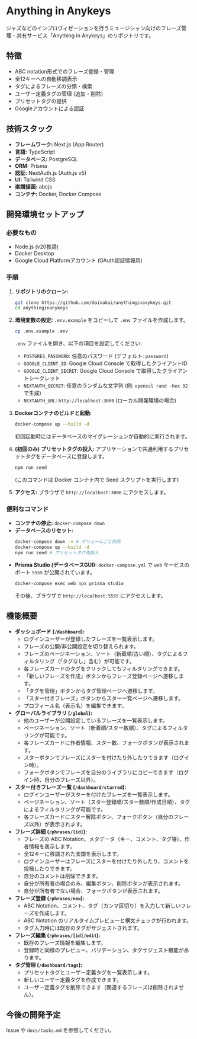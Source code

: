# Anything in Anykeys

ジャズなどのインプロヴィゼーションを行うミュージシャン向けのフレーズ管理・共有サービス「Anything in Anykeys」のリポジトリです。

## 特徴

- ABC notation形式でのフレーズ登録・管理
- 全12キーへの自動移調表示
- タグによるフレーズの分類・検索
- ユーザー定義タグの管理 (追加・削除)
- プリセットタグの提供
- Googleアカウントによる認証

## 技術スタック

- **フレームワーク:** Next.js (App Router)
- **言語:** TypeScript
- **データベース:** PostgreSQL
- **ORM:** Prisma
- **認証:** NextAuth.js (Auth.js v5)
- **UI:** Tailwind CSS
- **楽譜描画:** abcjs
- **コンテナ:** Docker, Docker Compose

## 開発環境セットアップ

### 必要なもの

- Node.js (v20推奨)
- Docker Desktop
- Google Cloud Platformアカウント (OAuth認証情報用)

### 手順

1.  **リポジトリのクローン:**
    ```bash
    git clone https://github.com/dainakai/anythinginanykeys.git
    cd anythinginanykeys
    ```

2.  **環境変数の設定:**
    `.env.example` をコピーして `.env` ファイルを作成します。
    ```bash
    cp .env.example .env
    ```
    `.env` ファイルを開き、以下の項目を設定してください:
    - `POSTGRES_PASSWORD`: 任意のパスワード (デフォルト: `password`)
    - `GOOGLE_CLIENT_ID`: Google Cloud Console で取得したクライアントID
    - `GOOGLE_CLIENT_SECRET`: Google Cloud Console で取得したクライアントシークレット
    - `NEXTAUTH_SECRET`: 任意のランダムな文字列 (例: `openssl rand -hex 32` で生成)
    - `NEXTAUTH_URL`: `http://localhost:3000` (ローカル開発環境の場合)

3.  **Dockerコンテナのビルドと起動:**
    ```bash
    docker-compose up --build -d
    ```
    初回起動時にはデータベースのマイグレーションが自動的に実行されます。

4.  **(初回のみ) プリセットタグの投入:**
    アプリケーションで共通利用するプリセットタグをデータベースに登録します。
    ```bash
    npm run seed
    ```
    (このコマンドは Docker コンテナ内で Seed スクリプトを実行します)

5.  **アクセス:**
    ブラウザで `http://localhost:3000` にアクセスします。

### 便利なコマンド

- **コンテナの停止:** `docker-compose down`
- **データベースのリセット:**
  ```bash
  docker-compose down -v # ボリュームごと削除
  docker-compose up --build -d
  npm run seed # プリセットタグ再投入
  ```
- **Prisma Studio (データベースGUI):**
  `docker-compose.yml` で `web` サービスのポート `5555` が公開されています。
  ```bash
  docker-compose exec web npx prisma studio
  ```
  その後、ブラウザで `http://localhost:5555` にアクセスします。

## 機能概要

- **ダッシュボード (`/dashboard`):**
  - ログインユーザーが登録したフレーズを一覧表示します。
  - フレーズの公開/非公開設定を切り替えられます。
  - フレーズのページネーション、ソート（新着順/古い順）、タグによるフィルタリング（「タグなし」含む）が可能です。
  - 各フレーズカードのタグをクリックしてもフィルタリングできます。
  - 「新しいフレーズを作成」ボタンからフレーズ登録ページへ遷移します。
  - 「タグを管理」ボタンからタグ管理ページへ遷移します。
  - 「スター付きフレーズ」ボタンからスター一覧ページへ遷移します。
  - プロフィール名（表示名）を編集できます。
- **グローバルライブラリ (`/global`):**
  - 他のユーザーが公開設定しているフレーズを一覧表示します。
  - ページネーション、ソート（新着順/スター数順）、タグによるフィルタリングが可能です。
  - 各フレーズカードに作者情報、スター数、フォークボタンが表示されます。
  - スターボタンでフレーズにスターを付けたり外したりできます（ログイン時）。
  - フォークボタンでフレーズを自分のライブラリにコピーできます（ログイン時、自分のフレーズ以外）。
- **スター付きフレーズ一覧 (`/dashboard/starred`):**
  - ログインユーザーがスターを付けたフレーズを一覧表示します。
  - ページネーション、ソート（スター登録順/スター数順/作成日順）、タグによるフィルタリングが可能です。
  - 各フレーズカードにスター解除ボタン、フォークボタン（自分のフレーズ以外）が表示されます。
- **フレーズ詳細 (`/phrases/[id]`):**
  - フレーズの ABC Notation、メタデータ（キー、コメント、タグ等）、作者情報を表示します。
  - 全12キーに移調された楽譜を表示します。
  - ログインユーザーはフレーズにスターを付けたり外したり、コメントを投稿したりできます。
  - 自分のコメントは削除できます。
  - 自分が所有者の場合のみ、編集ボタン、削除ボタンが表示されます。
  - 自分が所有者でない場合、フォークボタンが表示されます。
- **フレーズ登録 (`/phrases/new`):**
  - ABC Notation、コメント、タグ（カンマ区切り）を入力して新しいフレーズを作成します。
  - ABC Notation のリアルタイムプレビューと構文チェックが行われます。
  - タグ入力時には既存のタグがサジェストされます。
- **フレーズ編集 (`/phrases/[id]/edit`):**
  - 既存のフレーズ情報を編集します。
  - 登録時と同様のプレビュー、バリデーション、タグサジェスト機能があります。
- **タグ管理 (`/dashboard/tags`):**
  - プリセットタグとユーザー定義タグを一覧表示します。
  - 新しいユーザー定義タグを作成できます。
  - ユーザー定義タグを削除できます（関連するフレーズは削除されません）。

## 今後の開発予定

Issue や `docs/tasks.md` を参照してください。
